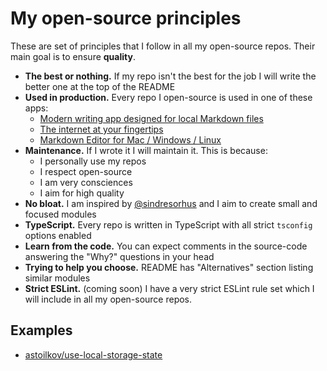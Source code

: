 # My open-source principles

These are set of principles that I follow in all my open-source repos. Their main goal is to ensure **quality**.

- **The best or nothing.** If my repo isn't the best for the job I will write the better one at the top of the README
- **Used in production.** Every repo I open-source is used in one of these apps:
    - [Modern writing app designed for local Markdown files](https://nota.md)
    - [The internet at your fingertips](https://historie.app)
    - [Markdown Editor for Mac / Windows / Linux](https://caret.io)
- **Maintenance.** If I wrote it I will maintain it. This is because:
    - I personally use my repos
    - I respect open-source
    - I am very consciences
    - I aim for high quality
- **No bloat.** I am inspired by [@sindresorhus](https://sindresorhus.com/) and I aim to create small and focused modules
- **TypeScript.** Every repo is written in TypeScript with all strict `tsconfig` options enabled
- **Learn from the code.** You can expect comments in the source-code answering the "Why?" questions in your head
- **Trying to help you choose.** README has "Alternatives" section listing similar modules
- **Strict ESLint.** (coming soon) I have a very strict ESLint rule set which I will include in all my open-source repos.

## Examples

- [astoilkov/use-local-storage-state](https://github.com/astoilkov/use-local-storage-state)